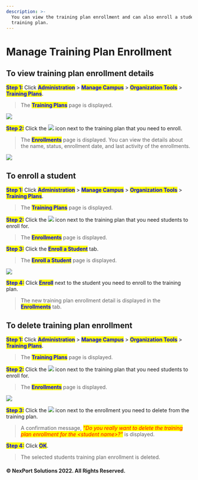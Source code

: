 ```yaml
---
description: >-
  You can view the training plan enrollment and can also enroll a student in a
  training plan.
---
```


# Manage Training Plan Enrollment

## **To view training plan enrollment details**

<mark style="color:blue;">**Step 1:**</mark>  Click <mark style="color:blue;">**Administration**</mark> > <mark style="color:blue;">**Manage Campus**</mark> > <mark style="color:blue;">**Organization Tools**</mark> > <mark style="color:blue;">**Training Plans**</mark>.

> The <mark style="color:blue;">**Training Plans**</mark> page is displayed.

![](https://www.nexportcampus.com/Content/Guides/aweb/Content/Resources/Images/OT\_Training\_Plans/TrainingPlans\_Enroll\_550x275.png)

<mark style="color:blue;">**Step 2:**</mark>  Click the ![](https://www.nexportcampus.com/Content/Guides/aweb/Content/Resources/Images/Common\_Screens\_Icons/Details.png) icon next to the training plan that you need to enroll.

> The <mark style="color:blue;">**Enrollments**</mark> page is displayed. You can view the details about the name, status, enrollment date, and last activity of the enrollments.

![](https://www.nexportcampus.com/Content/Guides/aweb/Content/Resources/Images/OT\_Training\_Plans/TrainingPlan\_Ernollment\_550x153.png)

## **To enroll a student**

<mark style="color:blue;">**Step 1:**</mark>  Click <mark style="color:blue;">**Administration**</mark> <mark style="color:blue;"></mark><mark style="color:blue;"></mark> > <mark style="color:blue;">**Manage Campus**</mark> > <mark style="color:blue;">**Organization Tools**</mark> > <mark style="color:blue;">**Training Plans**</mark>.

> The <mark style="color:blue;">**Training Plans**</mark> page is displayed.

<mark style="color:blue;">**Step 2:**</mark> Click the ![](https://www.nexportcampus.com/Content/Guides/aweb/Content/Resources/Images/Common\_Screens\_Icons/Details.png) icon next to the training plan that you need students to enroll for.

> The <mark style="color:blue;">**Enrollments**</mark> page is displayed.

<mark style="color:blue;">**Step 3:**</mark> Click the <mark style="color:blue;">**Enroll a Student**</mark> tab.

> The <mark style="color:blue;">**Enroll a Student**</mark> page is displayed.

![](https://www.nexportcampus.com/Content/Guides/aweb/Content/Resources/Images/OT\_Training\_Plans/TrainingPlan\_Enrollment\_Add\_550x224.png)

<mark style="color:blue;">**Step 4:**</mark>  Click <mark style="color:blue;">**Enroll**</mark> next to the student you need to enroll to the training plan.

> The new training plan enrollment detail is displayed in the <mark style="color:blue;">**Enrollments**</mark> tab.

## **To delete training plan enrollment**

<mark style="color:blue;">**Step 1:**</mark>  Click <mark style="color:blue;">**Administration**</mark> > <mark style="color:blue;">**Manage Campus**</mark> > <mark style="color:blue;">**Organization Tools**</mark> > <mark style="color:blue;">**Training Plans**</mark>.

> The <mark style="color:blue;">**Training Plans**</mark> page is displayed.

<mark style="color:blue;">**Step 2:**</mark> Click the ![](https://www.nexportcampus.com/Content/Guides/aweb/Content/Resources/Images/Common\_Screens\_Icons/Details.png) icon next to the training plan that you need students to enroll for.

> The <mark style="color:blue;">**Enrollments**</mark> <mark style="color:blue;"></mark><mark style="color:blue;"></mark> page is displayed.

![](https://www.nexportcampus.com/Content/Guides/aweb/Content/Resources/Images/OT\_Training\_Plans/TrainingPlan\_Ernollment\_Remove\_550x153.png)

<mark style="color:blue;">**Step 3:**</mark> Click the ![](https://www.nexportcampus.com/Content/Guides/aweb/Content/Resources/Images/Common\_Screens\_Icons/Delete.png) icon next to the enrollment you need to delete from the training plan.

> A confirmation message, _<mark style="color:red;background-color:yellow;">“Do you really want to delete the training plan enrollment for the \<student name>?”</mark>_ is displayed.

<mark style="color:blue;">**Step 4:**</mark> Click <mark style="color:blue;">**OK**</mark>.

> The selected students training plan enrollment is deleted.

#### © NexPort Solutions 2022. All Rights Reserved.
